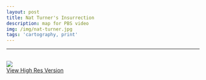 ```yaml
---
layout: post
title: Nat Turner's Insurrection
description: map for PBS video
img: /img/nat-turner.jpg
tags: 'cartography, print'
---
```


<hr>

<br/>
<div class="img_row">
    <img class="col three" src="{{ site.baseurl l}}/img/nat-turner.jpg"/>
</div>
<div class="col three caption">
    <a href="{{ site.baseurl l}}/img/nat-turner.jpg" target="_blank">View High Res Version</a>
</div>
